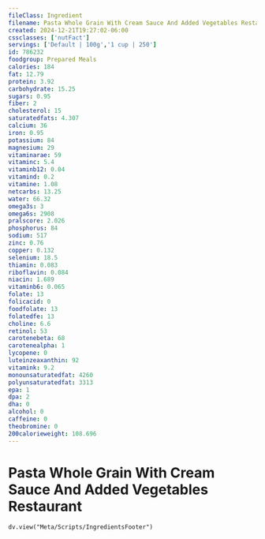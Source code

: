 ```yaml
---
fileClass: Ingredient
filename: Pasta Whole Grain With Cream Sauce And Added Vegetables Restaurant
created: 2024-12-21T19:27:02-06:00
cssclasses: ['nutFact']
servings: ['Default | 100g','1 cup | 250']
id: 786232
foodgroup: Prepared Meals
calories: 184
fat: 12.79
protein: 3.92
carbohydrate: 15.25
sugars: 0.95
fiber: 2
cholesterol: 15
saturatedfats: 4.307
calcium: 36
iron: 0.95
potassium: 84
magnesium: 29
vitaminarae: 59
vitaminc: 5.4
vitaminb12: 0.04
vitamind: 0.2
vitamine: 1.08
netcarbs: 13.25
water: 66.32
omega3s: 3
omega6s: 2908
pralscore: 2.026
phosphorus: 84
sodium: 517
zinc: 0.76
copper: 0.132
selenium: 18.5
thiamin: 0.083
riboflavin: 0.084
niacin: 1.689
vitaminb6: 0.065
folate: 13
folicacid: 0
foodfolate: 13
folatedfe: 13
choline: 6.6
retinol: 53
carotenebeta: 68
carotenealpha: 1
lycopene: 0
luteinzeaxanthin: 92
vitamink: 9.2
monounsaturatedfat: 4260
polyunsaturatedfat: 3313
epa: 1
dpa: 2
dha: 0
alcohol: 0
caffeine: 0
theobromine: 0
200calorieweight: 108.696
---
```


# Pasta Whole Grain With Cream Sauce And Added Vegetables Restaurant

```dataviewjs
dv.view("Meta/Scripts/IngredientsFooter")
```